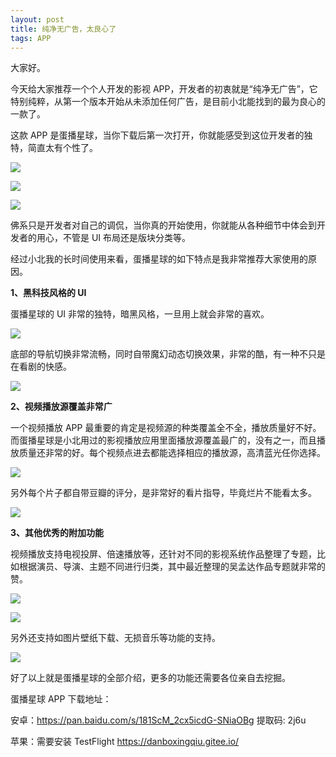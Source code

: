 ```yaml
---
layout: post
title: 纯净无广告，太良心了
tags: APP
---
```


大家好。

今天给大家推荐一个个人开发的影视 APP，开发者的初衷就是“纯净无广告”，它特别纯粹，从第一个版本开始从未添加任何广告，是目前小北能找到的最为良心的一款了。

这款 APP 是蛋播星球，当你下载后第一次打开，你就能感受到这位开发者的独特，简直太有个性了。

![](https://7465-test-3c9b5e-books-1301492295.tcb.qcloud.la/images/compress_Screenshot_20210331_232623_com.danbo.dan_video.jpg)

![](https://7465-test-3c9b5e-books-1301492295.tcb.qcloud.la/images/compress_Screenshot_20210331_232633_com.danbo.dan_video.jpg)

![](https://7465-test-3c9b5e-books-1301492295.tcb.qcloud.la/images/compress_Screenshot_20210331_232640_com.danbo.dan_video.jpg)

佛系只是开发者对自己的调侃，当你真的开始使用，你就能从各种细节中体会到开发者的用心，不管是 UI 布局还是版块分类等。

经过小北我的长时间使用来看，蛋播星球的如下特点是我非常推荐大家使用的原因。

**1、黑科技风格的 UI**

蛋播星球的 UI 非常的独特，暗黑风格，一旦用上就会非常的喜欢。

![](https://7465-test-3c9b5e-books-1301492295.tcb.qcloud.la/images/compress_Screenshot_20210331_234950_com.danbo.dan_video.jpg)

底部的导航切换非常流畅，同时自带魔幻动态切换效果，非常的酷，有一种不只是在看剧的快感。

![](https://7465-test-3c9b5e-books-1301492295.tcb.qcloud.la/images/20210331_235043.gif)

**2、视频播放源覆盖非常广**

一个视频播放 APP 最重要的肯定是视频源的种类覆盖全不全，播放质量好不好。而蛋播星球是小北用过的影视播放应用里面播放源覆盖最广的，没有之一，而且播放质量还非常的好。每个视频点进去都能选择相应的播放源，高清蓝光任你选择。

![](https://7465-test-3c9b5e-books-1301492295.tcb.qcloud.la/images/compress_Screenshot_20210401_000023_com.danbo.dan_video.jpg)

另外每个片子都自带豆瓣的评分，是非常好的看片指导，毕竟烂片不能看太多。

![](https://7465-test-3c9b5e-books-1301492295.tcb.qcloud.la/images/compress_Screenshot_20210401_000341_com.danbo.dan_video.jpg)

**3、其他优秀的附加功能**

视频播放支持电视投屏、倍速播放等，还针对不同的影视系统作品整理了专题，比如根据演员、导演、主题不同进行归类，其中最近整理的吴孟达作品专题就非常的赞。

![](https://7465-test-3c9b5e-books-1301492295.tcb.qcloud.la/images/compress_Screenshot_20210401_000039_com.danbo.dan_video.jpg)

![](https://7465-test-3c9b5e-books-1301492295.tcb.qcloud.la/images/compress_Screenshot_20210401_000816_com.danbo.dan_video.jpg)

另外还支持如图片壁纸下载、无损音乐等功能的支持。

![](https://7465-test-3c9b5e-books-1301492295.tcb.qcloud.la/images/compress_Screenshot_20210401_001622_com.danbo.dan_video.jpg)

好了以上就是蛋播星球的全部介绍，更多的功能还需要各位亲自去挖掘。



蛋播星球 APP 下载地址：

安卓：https://pan.baidu.com/s/181ScM_2cx5icdG-SNiaOBg 提取码: 2j6u 

苹果：需要安装 TestFlight  https://danboxingqiu.gitee.io/